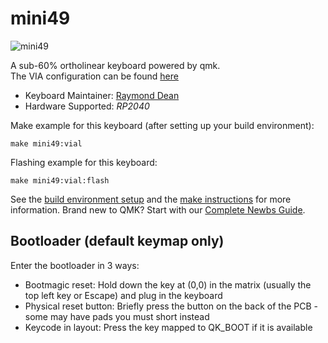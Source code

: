 # mini49  


![mini49](https://raw.githubusercontent.com/pcs3rd/qmk_firmware/master/keyboards/mini49/resources/keeb.jpg)

A sub-60% ortholinear keyboard powered by qmk.  
The VIA configuration can be found [here](https://github.com/pcs3rd/via-configurations/tree/main/keyboards/mini49)

* Keyboard Maintainer: [Raymond Dean][def]
* Hardware Supported: *RP2040*

Make example for this keyboard (after setting up your build environment):

    make mini49:vial

Flashing example for this keyboard:

    make mini49:vial:flash

See the [build environment setup](https://docs.qmk.fm/#/getting_started_build_tools) and the [make instructions](https://docs.qmk.fm/#/getting_started_make_guide) for more information. Brand new to QMK? Start with our [Complete Newbs Guide](https://docs.qmk.fm/#/newbs).

## Bootloader (default keymap only)

Enter the bootloader in 3 ways:

- Bootmagic reset: Hold down the key at (0,0) in the matrix (usually the top left key or Escape) and plug in the keyboard
- Physical reset button: Briefly press the button on the back of the PCB - some may have pads you must short instead
- Keycode in layout: Press the key mapped to QK_BOOT if it is available

[def]: https://github.com/pcs3rd
